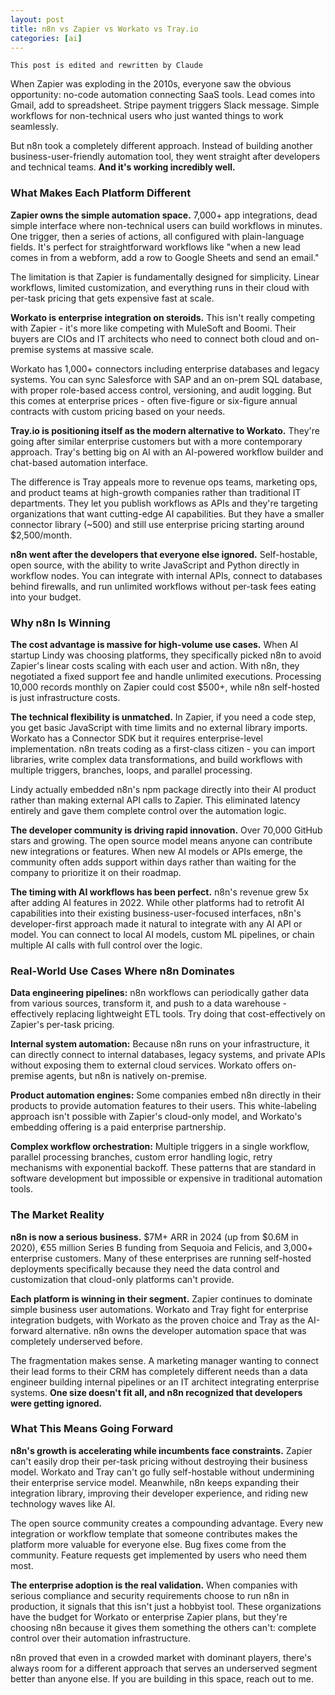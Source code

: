 ```yaml
---
layout: post
title: n8n vs Zapier vs Workato vs Tray.io
categories: [ai]
---
```


```
This post is edited and rewritten by Claude
```

When Zapier was exploding in the 2010s, everyone saw the obvious opportunity: no-code automation connecting SaaS tools. Lead comes into Gmail, add to spreadsheet. Stripe payment triggers Slack message. Simple workflows for non-technical users who just wanted things to work seamlessly.

But n8n took a completely different approach. Instead of building another business-user-friendly automation tool, they went straight after developers and technical teams. **And it's working incredibly well.**

### What Makes Each Platform Different

**Zapier owns the simple automation space.** 7,000+ app integrations, dead simple interface where non-technical users can build workflows in minutes. One trigger, then a series of actions, all configured with plain-language fields. It's perfect for straightforward workflows like "when a new lead comes in from a webform, add a row to Google Sheets and send an email." 

The limitation is that Zapier is fundamentally designed for simplicity. Linear workflows, limited customization, and everything runs in their cloud with per-task pricing that gets expensive fast at scale.

**Workato is enterprise integration on steroids.** This isn't really competing with Zapier - it's more like competing with MuleSoft and Boomi. Their buyers are CIOs and IT architects who need to connect both cloud and on-premise systems at massive scale.

Workato has 1,000+ connectors including enterprise databases and legacy systems. You can sync Salesforce with SAP and an on-prem SQL database, with proper role-based access control, versioning, and audit logging. But this comes at enterprise prices - often five-figure or six-figure annual contracts with custom pricing based on your needs.

**Tray.io is positioning itself as the modern alternative to Workato.** They're going after similar enterprise customers but with a more contemporary approach. Tray's betting big on AI with an AI-powered workflow builder and chat-based automation interface.

The difference is Tray appeals more to revenue ops teams, marketing ops, and product teams at high-growth companies rather than traditional IT departments. They let you publish workflows as APIs and they're targeting organizations that want cutting-edge AI capabilities. But they have a smaller connector library (~500) and still use enterprise pricing starting around $2,500/month.

**n8n went after the developers that everyone else ignored.** Self-hostable, open source, with the ability to write JavaScript and Python directly in workflow nodes. You can integrate with internal APIs, connect to databases behind firewalls, and run unlimited workflows without per-task fees eating into your budget.

### Why n8n Is Winning

**The cost advantage is massive for high-volume use cases.** When AI startup Lindy was choosing platforms, they specifically picked n8n to avoid Zapier's linear costs scaling with each user and action. With n8n, they negotiated a fixed support fee and handle unlimited executions. Processing 10,000 records monthly on Zapier could cost $500+, while n8n self-hosted is just infrastructure costs.

**The technical flexibility is unmatched.** In Zapier, if you need a code step, you get basic JavaScript with time limits and no external library imports. Workato has a Connector SDK but it requires enterprise-level implementation. n8n treats coding as a first-class citizen - you can import libraries, write complex data transformations, and build workflows with multiple triggers, branches, loops, and parallel processing.

Lindy actually embedded n8n's npm package directly into their AI product rather than making external API calls to Zapier. This eliminated latency entirely and gave them complete control over the automation logic.

**The developer community is driving rapid innovation.** Over 70,000 GitHub stars and growing. The open source model means anyone can contribute new integrations or features. When new AI models or APIs emerge, the community often adds support within days rather than waiting for the company to prioritize it on their roadmap.

**The timing with AI workflows has been perfect.** n8n's revenue grew 5x after adding AI features in 2022. While other platforms had to retrofit AI capabilities into their existing business-user-focused interfaces, n8n's developer-first approach made it natural to integrate with any AI API or model. You can connect to local AI models, custom ML pipelines, or chain multiple AI calls with full control over the logic.

### Real-World Use Cases Where n8n Dominates

**Data engineering pipelines:** n8n workflows can periodically gather data from various sources, transform it, and push to a data warehouse - effectively replacing lightweight ETL tools. Try doing that cost-effectively on Zapier's per-task pricing.

**Internal system automation:** Because n8n runs on your infrastructure, it can directly connect to internal databases, legacy systems, and private APIs without exposing them to external cloud services. Workato offers on-premise agents, but n8n is natively on-premise.

**Product automation engines:** Some companies embed n8n directly in their products to provide automation features to their users. This white-labeling approach isn't possible with Zapier's cloud-only model, and Workato's embedding offering is a paid enterprise partnership.

**Complex workflow orchestration:** Multiple triggers in a single workflow, parallel processing branches, custom error handling logic, retry mechanisms with exponential backoff. These patterns that are standard in software development but impossible or expensive in traditional automation tools.

### The Market Reality

**n8n is now a serious business.** $7M+ ARR in 2024 (up from $0.6M in 2020), €55 million Series B funding from Sequoia and Felicis, and 3,000+ enterprise customers. Many of these enterprises are running self-hosted deployments specifically because they need the data control and customization that cloud-only platforms can't provide.

**Each platform is winning in their segment.** Zapier continues to dominate simple business user automations. Workato and Tray fight for enterprise integration budgets, with Workato as the proven choice and Tray as the AI-forward alternative. n8n owns the developer automation space that was completely underserved before.

The fragmentation makes sense. A marketing manager wanting to connect their lead forms to their CRM has completely different needs than a data engineer building internal pipelines or an IT architect integrating enterprise systems. **One size doesn't fit all, and n8n recognized that developers were getting ignored.**

### What This Means Going Forward

**n8n's growth is accelerating while incumbents face constraints.** Zapier can't easily drop their per-task pricing without destroying their business model. Workato and Tray can't go fully self-hostable without undermining their enterprise service model. Meanwhile, n8n keeps expanding their integration library, improving their developer experience, and riding new technology waves like AI.

The open source community creates a compounding advantage. Every new integration or workflow template that someone contributes makes the platform more valuable for everyone else. Bug fixes come from the community. Feature requests get implemented by users who need them most.

**The enterprise adoption is the real validation.** When companies with serious compliance and security requirements choose to run n8n in production, it signals that this isn't just a hobbyist tool. These organizations have the budget for Workato or enterprise Zapier plans, but they're choosing n8n because it gives them something the others can't: complete control over their automation infrastructure.

n8n proved that even in a crowded market with dominant players, there's always room for a different approach that serves an underserved segment better than anyone else. If you are building in this space, reach out to me. 